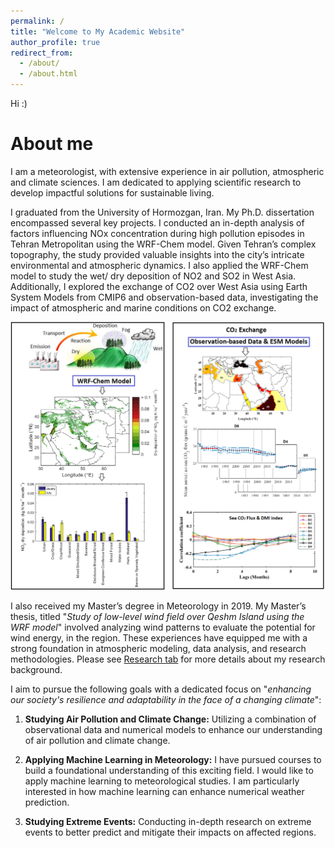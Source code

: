 ```yaml
---
permalink: /
title: "Welcome to My Academic Website"
author_profile: true
redirect_from: 
  - /about/
  - /about.html
---
```



Hi :)

About me
======
I am a meteorologist, with extensive experience in air pollution, atmospheric and climate sciences. I am dedicated to applying scientific research to develop impactful solutions for sustainable living. 

I graduated from the University of Hormozgan, Iran. My Ph.D. dissertation encompassed several key projects. I conducted an in-depth analysis of factors influencing NOx concentration during high pollution episodes in Tehran Metropolitan using the WRF-Chem model. Given Tehran’s complex topography, the study provided valuable insights into the city’s intricate environmental and atmospheric dynamics. I also applied the WRF-Chem model to study the wet/ dry deposition of NO2 and SO2 in West Asia. Additionally, I explored the exchange of CO2 over West Asia using Earth System Models from CMIP6 and observation-based data, investigating the impact of atmospheric and marine conditions on CO2 exchange.

<img src="images/phdthesis.tif" width="1000" />

I also received my Master’s degree in Meteorology in 2019. My Master’s thesis, titled "<i>Study of low-level wind field over Qeshm Island using the WRF model</i>" involved analyzing wind patterns to evaluate the potential for wind energy, in the region. These experiences have equipped me with a strong foundation in atmospheric modeling, data analysis, and research methodologies. Please see [Research tab](https://monazarghamipour.github.io/research/) for more details about my research background.

I aim to pursue the following goals with a dedicated focus on "<i>enhancing our society's resilience and adaptability in the face of a changing climate</i>":

1. **Studying Air Pollution and Climate Change:** Utilizing a combination of observational data and numerical models to enhance our understanding of air pollution and climate change.

2. **Applying Machine Learning in Meteorology:** I have pursued courses to build a foundational understanding of this exciting field. I would like to apply machine learning to meteorological studies. I am particularly interested in how machine learning can enhance numerical weather prediction.

3. **Studying Extreme Events:** Conducting in-depth research on extreme events to better predict and mitigate their impacts on affected regions.
